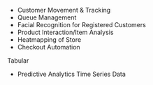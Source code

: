 - Customer Movement & Tracking
- Queue Management
- Facial Recognition for Registered Customers
- Product Interaction/Item Analysis
- Heatmapping of Store
- Checkout Automation

Tabular
- Predictive Analytics Time Series Data
